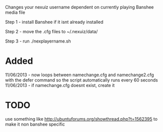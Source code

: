 Changes your nexuiz username dependent on currently playing Banshee media file

Step 1 - install Banshee if it isnt already installed

Step 2 - move the .cfg files to ~/.nexuiz/data/

Step 3 - run ./nexplayername.sh


Added
=====
11/06/2013 - now loops between namechange.cfg and namechange2.cfg with the defer command so the script automatically runs every 60 seconds
11/06/2013 - if namechange.cfg doesnt exist, create it

TODO
====
use something like http://ubuntuforums.org/showthread.php?t=1562395 to make it non banshee specific
